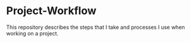 # Project-Workflow
This repository describes the steps that I take and processes I use when working on a project.
